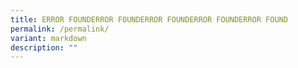```yaml
---
title: ERROR FOUNDERROR FOUNDERROR FOUNDERROR FOUNDERROR FOUND
permalink: /permalink/
variant: markdown
description: ""
---
```


